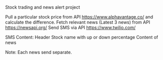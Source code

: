 Stock trading and news alert project

Pull a particular stock price from API https://www.alphavantage.co/ and calculate the difference.
Fetch relevant news (Latest 3 news) from API https://newsapi.org/
Send SMS via API https://www.twilio.com/

SMS Content:
Header Stock name with up or down percentage
Content of news

Note: Each news send separate.  